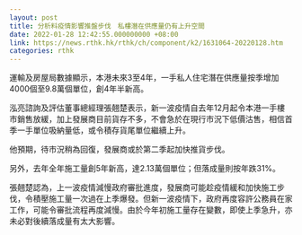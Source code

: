 ```yaml
---
layout: post
title: 分析料疫情影響推盤步伐　私樓潛在供應量仍有上升空間
date: 2022-01-28 12:42:55.000000000 +08:00
link: https://news.rthk.hk/rthk/ch/component/k2/1631064-20220128.htm
categories: rthk
---
```


運輸及房屋局數據顯示，本港未來3至4年，一手私人住宅潛在供應量按季增加4000個至9.8萬個單位，創4年半新高。

泓亮諮詢及評估董事總經理張翹楚表示，新一波疫情自去年12月起令本港一手樓市銷售放緩，加上發展商目前貨存不多，不會急於在現行市況下低價沽售，相信首季一手單位吸納量低，或令積存貨尾單位繼續上升。

他預期，待市況稍為回復，發展商或於第二季起加快推貨步伐。

另外，去年全年施工量創5年新高，達2.13萬個單位；但落成量則按年跌31%。

張翹楚認為，上一波疫情減慢政府審批進度，發展商可能趁疫情緩和加快施工步伐，令積壓施工量一次過在上季爆發。但新一波疫情下，政府再度容許公務員在家工作，可能令審批流程再度減慢。由於今年初施工量存在變數，即使上季急升，亦未必對後續落成量有太大影響。

